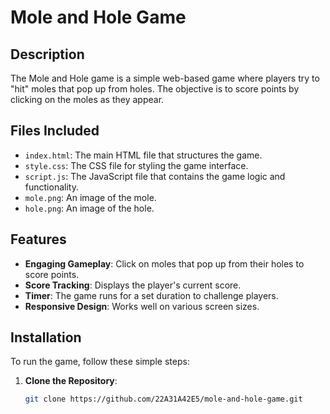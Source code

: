 # Mole and Hole Game

## Description
The Mole and Hole game is a simple web-based game where players try to "hit" moles that pop up from holes. The objective is to score points by clicking on the moles as they appear.

## Files Included
- `index.html`: The main HTML file that structures the game.
- `style.css`: The CSS file for styling the game interface.
- `script.js`: The JavaScript file that contains the game logic and functionality.
- `mole.png`: An image of the mole.
- `hole.png`: An image of the hole.

## Features
- **Engaging Gameplay**: Click on moles that pop up from their holes to score points.
- **Score Tracking**: Displays the player's current score.
- **Timer**: The game runs for a set duration to challenge players.
- **Responsive Design**: Works well on various screen sizes.

## Installation
To run the game, follow these simple steps:

1. **Clone the Repository**:
   ```bash
   git clone https://github.com/22A31A42E5/mole-and-hole-game.git
